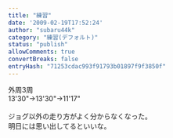 ```yaml
---
title: "練習"
date: '2009-02-19T17:52:24'
author: "subaru44k"
category: "練習(デフォルト)"
status: "publish"
allowComments: true
convertBreaks: false
entryHash: "71253cdac993f91793b01897f9f3850f"
---
```

外周3周<br>
13'30"→13'30"→11'17"<br>
<br>
ジョグ以外の走り方がよく分からなくなった。<br>
明日には思い出してるといいな。
